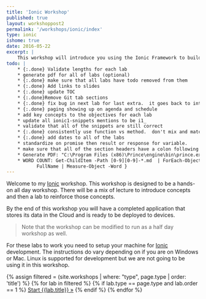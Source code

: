 ```yaml
---
title: 'Ionic Workshop'
published: true
layout: workshoppost2
permalink: '/workshops/ionic/index'
type: ionic
ishome: true
date: 2016-05-22
excerpt: |
    This workshop will introduce you using the Ionic Framework to build a hybrid mobile application that you can release through the Apple, Google and Microsoft stores.  The workshop will be a mix of lecture to introduce concepts and then a lab to reinforce those concepts.   By the end of this workshop you will have a completed application that stores its data in the Cloud and is ready to be deployed to devices.
todo: |
    * {:.done} Validate lengths for each lab
    * generate pdf for all of labs (optional)
    * {:.done} make sure that all labs have todo removed from them
    * {:.done} Add links to slides
    * {:.done} update TOC
    * {:.done}Remove Git tab sections
    * {:.done} fix bug in next lab for last extra.  it goes back to intro page.
    * {:.done} paging showing up on agenda and schedule
    * add key concepts to the objectives for each lab
    * update all ionic1-snippets mentions to be i1_
    * validate that all of the snippets are still correct
    * {:.done} consistently use function vs method.  don't mix and match when talking about javascript functions
    * {:.done} add dates to all of the labs
    * standardize on promise then result or response for variable.
    * make sure that all of the section headers have a colon following the numbers.
    * Generate PDF: "C:\Program Files (x86)\Prince\engine\bin\prince.exe" --javascript --input-list=../../.. /_workshops/ionic/FileList.txt -o ionic-ws.pdf --media=print --style=http://localhost:4000 /workshop.css --style=http:///maxcdn.bootstrapcdn.com/font-awesome/4.2.0/css/font-awesome. min.css
    * WORD COUNT: Get-ChildItem -Path [0-9][0-9]-*.md  | ForEach-Object { Get-Content $_.
           FullName | Measure-Object -Word }
---
```


Welcome to my [Ionic](http://ionicframework.com) workshop.  This workshop is designed to be a hands-on all day workshop.  There will be a mix of lecture to introduce concepts and then a lab to reinforce those concepts.

  By the end of this workshop you will have a completed application that stores its data in the Cloud and is ready to be deployed to devices.

> Note that the workshop can be modified to run as a half day workshop as well.

For these labs to work you need to setup your machine for [Ionic](http://ionicframework.com) development.  The instructions do vary depending on if you are on Windows or Mac.  Linux is supported for development but we are not going to be using it in this workshop.

<div class="more-link">
<p>

{% assign filtered = (site.workshops | where: "type", page.type | order: 'title') %} 
{% for lab in filtered %}
{% if lab.type == page.type and lab.order == 1 %}
<a href="{{site.baseurl}}{{lab.url}}">Start {{lab.title}} &raquo;</a>
{% endif %}
{% endfor %}
</p>
</div>
